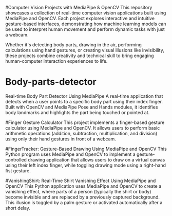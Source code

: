 
#Computer Vision Projects with MediaPipe & OpenCV
This repository showcases a collection of real-time computer vision applications built using MediaPipe and OpenCV. Each project explores interactive and intuitive gesture-based interfaces, demonstrating how machine learning models can be used to interpret human movement and perform dynamic tasks with just a webcam.

Whether it's detecting body parts, drawing in the air, performing calculations using hand gestures, or creating visual illusions like invisibility, these projects combine creativity and technical skill to bring engaging human-computer interaction experiences to life.





# Body-parts-detector
Real-time Body Part Detector Using MediaPipe A real-time application that detects when a user points to a specific body part using their index finger. Built with OpenCV and MediaPipe Pose and Hands modules, it identifies body landmarks and highlights the part being touched or pointed at.

#Finger Gesture Calculator
This project implements a finger-based gesture calculator using MediaPipe and OpenCV. It allows users to perform basic arithmetic operations (addition, subtraction, multiplication, and division) using only their hand gestures in front of a webcam.

#FingerTracker: Gesture-Based Drawing Using MediaPipe and OpenCV
This Python program uses MediaPipe and OpenCV to implement a gesture-controlled drawing application that allows users to draw on a virtual canvas using their left index finger, while toggling drawing mode using a right-hand fist gesture.


#VanishingShirt: Real-Time Shirt Vanishing Effect Using MediaPipe and OpenCV
This Python application uses MediaPipe and OpenCV to create a vanishing effect, where parts of a person (typically the shirt or body) become invisible and are replaced by a previously captured background. This illusion is toggled by a palm gesture or activated automatically after a short delay.

